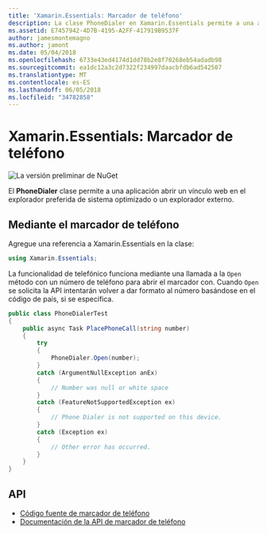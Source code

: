 ```yaml
---
title: 'Xamarin.Essentials: Marcador de teléfono'
description: La clase PhoneDialer en Xamarin.Essentials permite a una aplicación abrir un vínculo web en el explorador preferida de sistema optimizado o un explorador externo.
ms.assetid: E7457942-4D7B-4195-A2FF-417919B9537F
author: jamesmontemagno
ms.author: jamont
ms.date: 05/04/2018
ms.openlocfilehash: 6733e43ed4174d1dd78b2e8f70268eb54adadb98
ms.sourcegitcommit: ea1dc12a3c2d7322f234997daacbfdb6ad542507
ms.translationtype: MT
ms.contentlocale: es-ES
ms.lasthandoff: 06/05/2018
ms.locfileid: "34782858"
---
```

# <a name="xamarinessentials-phone-dialer"></a>Xamarin.Essentials: Marcador de teléfono

![La versión preliminar de NuGet](~/media/shared/pre-release.png)

El **PhoneDialer** clase permite a una aplicación abrir un vínculo web en el explorador preferida de sistema optimizado o un explorador externo.

## <a name="using-phone-dialer"></a>Mediante el marcador de teléfono

Agregue una referencia a Xamarin.Essentials en la clase:

```csharp
using Xamarin.Essentials;
```

La funcionalidad de telefónico funciona mediante una llamada a la `Open` método con un número de teléfono para abrir el marcador con. Cuando `Open` se solicita la API intentarán volver a dar formato al número basándose en el código de país, si se especifica.

```csharp
public class PhoneDialerTest
{
    public async Task PlacePhoneCall(string number)
    {
        try
        {
            PhoneDialer.Open(number);
        }
        catch (ArgumentNullException anEx)
        {
            // Number was null or white space
        }
        catch (FeatureNotSupportedException ex)
        {
            // Phone Dialer is not supported on this device.
        }
        catch (Exception ex)
        {
            // Other error has occurred.
        }
    }
}
```

## <a name="api"></a>API

- [Código fuente de marcador de teléfono](https://github.com/xamarin/Essentials/tree/master/Xamarin.Essentials/PhoneDialer)
- [Documentación de la API de marcador de teléfono](xref:Xamarin.Essentials.PhoneDialer)

